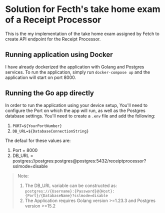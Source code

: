 # Solution for Fecth's take home exam of a Receipt Processor

This is the my implementation of the take home exam assigned by Fetch to create API endpoint for the Receipt Processor.

## Running application using Docker

I have already dockerized the application with Golang and Postgres services. To run the application, simply run `docker-compose up` and the application will start on port 8000.

## Running the Go app directly

In order to run the application using your device setup, You'll need to configure the Port on which the app will run, as well as the Postgres database settings. You'll need to create a `.env` file and add the following:

1. `PORT=${YourPortNumber}`
1. `DB_URL=${DatabaseConnectionString}`

The defaul for these values are:

1. Port = 8000
1. DB_URL = postgres://postgres:postgres@postgres:5432/receiptprocessor?sslmode=disable

> Note:
>
> 1. The DB_URL variable can be constructed as: `postgres://{Username}:{Password}@{Host}:{Port}/{DatabaseName}?sslmode=disable`
> 1. The Application requires Golang version >=1.23.3 and Postgres version >=15.2
